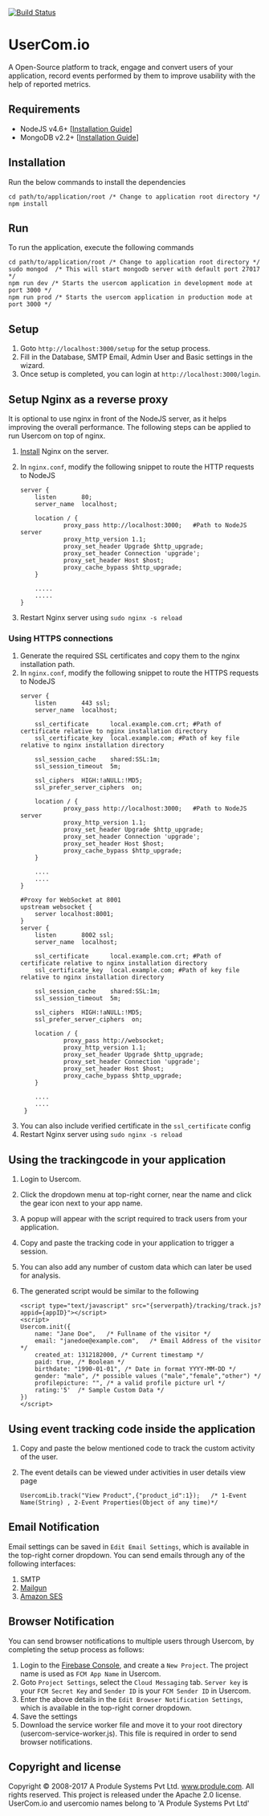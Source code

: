 [![Build Status](https://travis-ci.org/produle/usercomio.svg?branch=master)](https://travis-ci.org/produle/usercomio)

# UserCom.io
A Open-Source platform to track, engage and convert users of your application, record events performed by them to improve usability with the help of reported metrics.

## Requirements
 - NodeJS v4.6+ [[Installation Guide](https://nodejs.org/en/download/package-manager/)]
 - MongoDB v2.2+ [[Installation Guide](https://docs.mongodb.com/manual/installation/)]
 
## Installation
Run the below commands to install the dependencies
```
cd path/to/application/root /* Change to application root directory */
npm install
```

## Run
To run the application, execute the following commands
```
cd path/to/application/root /* Change to application root directory */
sudo mongod  /* This will start mongodb server with default port 27017 */
npm run dev /* Starts the usercom application in development mode at port 3000 */
npm run prod /* Starts the usercom application in production mode at port 3000 */
```

## Setup
1. Goto `http://localhost:3000/setup` for the setup process.
2. Fill in the Database, SMTP Email, Admin User and Basic settings in the wizard.
3. Once setup is completed, you can login at `http://localhost:3000/login`.

## Setup Nginx as a reverse proxy
It is optional to use nginx in front of the NodeJS server, as it helps improving the overall performance. The following steps can be applied to run Usercom on top of nginx.
1. [Install](https://www.nginx.com/resources/wiki/start/topics/tutorials/install/) Nginx on the server.
2. In `nginx.conf`, modify the following snippet to route the HTTP requests to NodeJS
	```
    server {
        listen       80;
        server_name  localhost;

        location / {
                proxy_pass http://localhost:3000;	#Path to NodeJS server
                proxy_http_version 1.1;
                proxy_set_header Upgrade $http_upgrade;
                proxy_set_header Connection 'upgrade';
                proxy_set_header Host $host;
                proxy_cache_bypass $http_upgrade;
        }
        
        .....
        .....
    }
    ```
    
3. Restart Nginx server using `sudo nginx -s reload`

### Using HTTPS connections
1. Generate the required SSL certificates and copy them to the nginx installation path.
2. In `nginx.conf`, modify the following snippet to route the HTTPS requests to NodeJS
	```
    server {
        listen       443 ssl;
        server_name  localhost;
        
        ssl_certificate      local.example.com.crt; #Path of certificate relative to nginx installation directory
        ssl_certificate_key  local.example.com;	#Path of key file relative to nginx installation directory

        ssl_session_cache    shared:SSL:1m;
        ssl_session_timeout  5m;

        ssl_ciphers  HIGH:!aNULL:!MD5;
        ssl_prefer_server_ciphers  on;

        location / {
                proxy_pass http://localhost:3000;	#Path to NodeJS server
                proxy_http_version 1.1;
                proxy_set_header Upgrade $http_upgrade;
                proxy_set_header Connection 'upgrade';
                proxy_set_header Host $host;
                proxy_cache_bypass $http_upgrade;
        }
        
        ....
        ....
    }
        
    #Proxy for WebSocket at 8001
    upstream websocket {
        server localhost:8001;
    }
    server {
        listen       8002 ssl;
        server_name  localhost;
        
        ssl_certificate      local.example.com.crt; #Path of certificate relative to nginx installation directory
        ssl_certificate_key  local.example.com;	#Path of key file relative to nginx installation directory
        
        ssl_session_cache    shared:SSL:1m;
        ssl_session_timeout  5m;
        
        ssl_ciphers  HIGH:!aNULL:!MD5;
        ssl_prefer_server_ciphers  on;
        
        location / {
                proxy_pass http://websocket;
                proxy_http_version 1.1;
                proxy_set_header Upgrade $http_upgrade;
                proxy_set_header Connection 'upgrade';
                proxy_set_header Host $host;
                proxy_cache_bypass $http_upgrade;
        }
        
        ....
        ....
     }
    ```
3. You can also include verified certificate in the `ssl_certificate` config
4. Restart Nginx server using `sudo nginx -s reload`

## Using the trackingcode in your application
1. Login to Usercom.
2. Click the dropdown menu at top-right corner, near the name and click the gear icon next to your app name.
3. A popup will appear with the script required to track users from your application.
4. Copy and paste the tracking code in your application to trigger a session.
5. You can also add any number of custom data which can later be used for analysis.
6. The generated script would be similar to the following
    
    ```
    <script type="text/javascript" src="{serverpath}/tracking/track.js?appid={appID}"></script>
    <script>
    Usercom.init({
        name: "Jane Doe",   /* Fullname of the visitor */
        email: "janedoe@example.com",   /* Email Address of the visitor */
        created_at: 1312182000, /* Current timestamp */
        paid: true, /* Boolean */
        birthdate: "1990-01-01", /* Date in format YYYY-MM-DD */
        gender: "male", /* possible values ("male","female","other") */
        profilepicture: "", /* a valid profile picture url */
        rating:'5'  /* Sample Custom Data */
    })
    </script>
    ``` 
## Using event tracking code inside the application

1. Copy and paste the below mentioned code to track the custom activity of the user.
2. The event details can be viewed under activities in user details view page

	```
	UsercomLib.track("View Product",{"product_id":1});   /* 1-Event Name(String) , 2-Event Properties(Object of any time)*/
	```
    
## Email Notification
Email settings can be saved in `Edit Email Settings`, which is available in the top-right corner dropdown. You can send emails through any of the following interfaces:
1. SMTP
2. [Mailgun](https://www.mailgun.com/)
3. [Amazon SES](https://aws.amazon.com/ses/)

## Browser Notification
You can send browser notifications to multiple users through Usercom, by completing the setup process as follows:
1. Login to the [Firebase Console](https://console.firebase.google.com), and create a `New Project`. The project name is used as `FCM App Name` in Usercom.
2. Goto `Project Settings`, select the `Cloud Messaging` tab. `Server key` is your `FCM Secret Key` and `Sender ID` is your `FCM Sender ID` in Usercom.
3. Enter the above details in the `Edit Browser Notification Settings`, which is available in the top-right corner dropdown.
4. Save the settings
5. Download the service worker file and move it to your root directory (usercom-service-worker.js). This file is required in order to send browser notifications.

## Copyright and license

Copyright © 2008-2017 A Produle Systems Pvt Ltd. www.produle.com. All rights reserved. This project is released under the Apache 2.0 license. UserCom.io and usercomio names belong to 'A Produle Systems Pvt Ltd'
